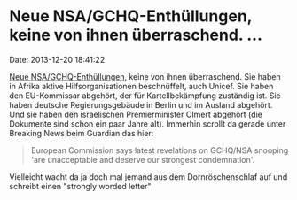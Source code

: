 Neue NSA/GCHQ-Enthüllungen, keine von ihnen überraschend. \...
==============================================================

Date: 2013-12-20 18:41:22

[Neue
NSA/GCHQ-Enthüllungen](http://www.theguardian.com/uk-news/2013/dec/20/gchq-targeted-aid-agencies-german-government-eu-commissioner),
keine von ihnen überraschend. Sie haben in Afrika aktive
Hilfsorganisationen beschnüffelt, auch Unicef. Sie haben den
EU-Kommissar abgehört, der für Kartellbekämpfung zuständig ist. Sie
haben deutsche Regierungsgebäude in Berlin und im Ausland abgehört. Und
sie haben den israelischen Premierminister Olmert abgehört (die
Dokumente sind schon ein paar Jahre alt). Immerhin scrollt da gerade
unter Breaking News beim Guardian das hier:

> European Commission says latest revelations on GCHQ/NSA snooping \'are
> unacceptable and deserve our strongest condemnation\'.

Vielleicht wacht da ja doch mal jemand aus dem Dornröschenschlaf auf und
schreibt einen \"strongly worded letter\"
